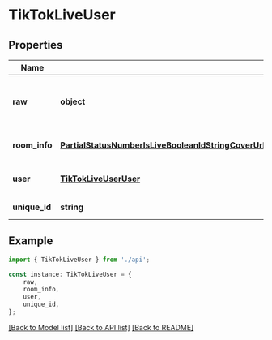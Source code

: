 # TikTokLiveUser


## Properties

Name | Type | Description | Notes
------------ | ------------- | ------------- | -------------
**raw** | **object** | Construct a type with a set of properties K of type T | [default to undefined]
**room_info** | [**PartialStatusNumberIsLiveBooleanIdStringCoverUrlStringTitleStringStartTimeNumberCurrentViewersNumberTotalViewersNumberHlsPullUrlStringHlsPullUrlLdStringFlvPullUrlStringFlvPullUrlLdString**](PartialStatusNumberIsLiveBooleanIdStringCoverUrlStringTitleStringStartTimeNumberCurrentViewersNumberTotalViewersNumberHlsPullUrlStringHlsPullUrlLdStringFlvPullUrlStringFlvPullUrlLdString.md) |  | [optional] [default to undefined]
**user** | [**TikTokLiveUserUser**](TikTokLiveUserUser.md) |  | [optional] [default to undefined]
**unique_id** | **string** |  | [default to undefined]

## Example

```typescript
import { TikTokLiveUser } from './api';

const instance: TikTokLiveUser = {
    raw,
    room_info,
    user,
    unique_id,
};
```

[[Back to Model list]](../README.md#documentation-for-models) [[Back to API list]](../README.md#documentation-for-api-endpoints) [[Back to README]](../README.md)
